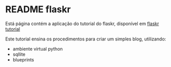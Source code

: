 # README flaskr

Está página contém a aplicação do tutorial do flaskr, disponível em [flaskr tutorial](https://flask.palletsprojects.com/en/1.1.x/tutorial/)

Este tutorial ensina os procedimentos para criar um simples blog, utilizando:
- ambiente virtual python
- sqllite
- blueprints

